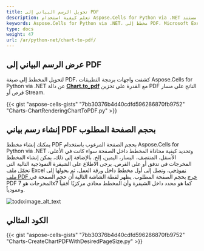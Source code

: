 ```yaml
---
title: تحويل الرسم البياني إلى PDF 
description: تعلم كيفية استخدام Aspose.Cells for Python via .NET لتحويل مخطط إلى مستند PDF. سيُظهر دليلنا كيفية تصدير مخطط من Microsoft Excel وحفظه كملف PDF للمزيد من التوزيع والأرشفة.
keywords: Aspose.Cells for Python via .NET، مخطط إلى PDF، Microsoft Excel، تحويل إلى PDF، تصدير، توزيع، أرشفة.
type: docs
weight: 47
url: /ar/python-net/chart-to-pdf/
---
```


## **عرض الرسم البياني إلى PDF**

لتحويل المخطط إلى صيغة PDF، كشفت واجهات برمجة التطبيقات Aspose.Cells for Python via .NET عن دالة [**Chart.to_pdf**](https://reference.aspose.com/cells/python-net/aspose.cells.charts/chart/to_pdf) مع القدرة على تخزين PDF الناتج على مسار قرص أو Stream.

{{< gist "aspose-cells-gists" "7bb30376b4d40cdfd596286870fb9752" "Charts-ChartRenderingChartToPDF.py" >}}

## **إنشاء رسم بياني PDF بحجم الصفحة المطلوب**
 يمكنك إنشاء مخطط PDF بحجم الصفحة المرغوب باستخدام Aspose.Cells for Python via .NET وتحديد كيفية محاذاة المخطط داخل الصفحة سواء كانت في الأعلى، الأسفل، المنتصف، اليسار، اليمين، إلخ. بالإضافة إلى ذلك، يمكن إنشاء المخطط المخرجات في تدفق أو على القرص. يرجى الاطلاع على الشيفرة النموذجية التالية التي تحمّل ملف Excel [نموذجي](64716906.xlsx)، وتصل إلى أول مخطط داخل ورقة العمل، ثم يحولها إلى [ملف PDF خرج](64716907.pdf) بحجم الصفحة المطلوب. يظهر لقطة الشاشة التالية أن حجم الصفحة في PDF المخرجات هو 7x7 كما هو محدد داخل الشيفرة وأن المخطط محاذي مركزيًا أفقياً وعمودياً. 

![todo:image_alt_text](create-chart-pdf-with-desired-page-size_1.png)
## **الكود المثالي**
{{< gist "aspose-cells-gists" "7bb30376b4d40cdfd596286870fb9752" "Charts-CreateChartPDFWithDesiredPageSize.py" >}}

